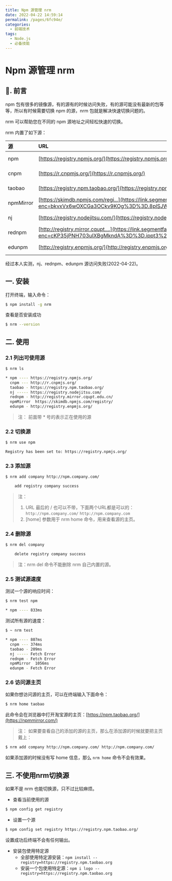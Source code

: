 ```yaml
---
title: Npm 源管理 nrm
date: 2022-04-22 14:59:14
permalink: /pages/6fc94e/
categories:
  - 前端技术
tags:
  - Node.js
  - 必备技能
---
```


# Npm 源管理 nrm

## 📖. 前言

npm 包有很多的镜像源，有的源有的时候访问失败，有的源可能没有最新的包等等，所以有时候需要切换 npm 的源，nrm 包就是解决快速切换问题的。

nrm 可以帮助您在不同的 npm 源地址之间轻松快速的切换。

nrm 内置了如下源：

| 源        | URL                                                                                                                                                                              | 主页                                                                |
|:----------|:---------------------------------------------------------------------------------------------------------------------------------------------------------------------------------|:-------------------------------------------------------------------|
| npm       | [https://registry.npmjs.org/](https://registry.npmjs.org/)                                                                                                                       | [https://www.npmjs.com/](https://www.npmjs.com/)                   |
| cnpm      | [https://r.cnpmjs.org/](https://r.cnpmjs.org/)                                                                                                                                   | [https://cnpmjs.org/](https://cnpmjs.org/)                         |
| taobao    | [https://registry.npm.taobao.org/](https://registry.npm.taobao.org/)                                                                                                             | [https://npm.taobao.org/](https://npm.taobao.org/)                 |
| npmMirror | [https://skimdb.npmjs.com/regi...](https://link.segmentfault.com/?enc=bkvxVx6wOXCGa3OCkv9KOg%3D%3D.8plSJWIwA52Y4ZWppDkSj38OwQZe%2B2MjFHK11R9ylnqL8WjB0DcJ6OhP2w7wBt5I)           |                                                                    |
| nj        | [https://registry.nodejitsu.com/](https://registry.nodejitsu.com/)                                                                                                               | [https://www.nodejitsu.com/](https://www.nodejitsu.com/)           |
| rednpm    | [http://registry.mirror.cqupt....](https://link.segmentfault.com/?enc=cKP35jPNH703uIXBgMkndA%3D%3D.ippt3%2FA%2BGQzvxU11aA240hVKEZJbVrPb%2BO6DrZzSJ%2FFeOdzP%2F59q%2Fyi9Obk9udF0) | [http://npm.mirror.cqupt.edu.cn/](http://npm.mirror.cqupt.edu.cn/) |
| edunpm    | [http://registry.enpmjs.org/](http://registry.enpmjs.org/)                                                                                                                       | [http://www.enpmjs.org/](http://www.enpmjs.org/)                   |

经过本人实测，nj、rednpm、edunpm 源访问失败(2022-04-22)。

## 一. 安装

打开终端，输入命令：

```bash
$ npm install -g nrm
```

查看是否安装成功

```bash
$ nrm --version
```

## 二. 使用

### 2.1 列出可使用源

```bash
$ nrm ls

* npm ---- https://registry.npmjs.org/
  cnpm --- http://r.cnpmjs.org/
  taobao - https://registry.npm.taobao.org/
  nj ----- https://registry.nodejitsu.com/
  rednpm - http://registry.mirror.cqupt.edu.cn/
  npmMirror  https://skimdb.npmjs.com/registry/
  edunpm - http://registry.enpmjs.org/
```

> 注： 前面带 * 号的表示正在使用的源

### 2.2 切换源

```bash
$ nrm use npm

Registry has been set to: https://registry.npmjs.org/
```

### 2.3 添加源

```bash
$ nrm add company http://npm.company.com/   

    add registry company success
```

> 注：
> 1. URL 最后的 / 也可以不带，下面两个URL都是可以的：
>    `http://npm.company.com/`
>    `http://npm.company.com`
> 2. [home] 参数用于 nrm home 命令，用来查看源的主页。

### 2.4 删除源

```bash
$ nrm del company

    delete registry company success
```

> 注：nrm del 命令不能删除 nrm 自己内置的源。

### 2.5 测试源速度

测试一个源的响应时间：

```bash
$ nrm test npm

* npm ---- 833ms
```

测试所有源的速度：

```bash
$ ~ nrm test

* npm ---- 807ms
  cnpm --- 374ms
  taobao - 209ms
  nj ----- Fetch Error
  rednpm - Fetch Error
  npmMirror  1056ms
  edunpm - Fetch Error
```

### 2.6 访问源主页

如果你想访问源的主页，可以在终端输入下面命令：

```bash
$ nrm home taobao
```

此命令会在浏览器中打开淘宝源的主页：[https://npm.taobao.org/](https://npmmirror.com/)

> 注：
>   如果要查看自己的添加的源的主页，那么在添加源的时候就要把主页戴上：

```bash
$ nrm add company http://npm.company.com/ http://npm.company.com/
```

如果添加源的时候没有写 home 信息，那么 `nrm home` 命令不会有效果。

## 三. 不使用nrm切换源

如果不是 nrm 也能切换源，只不过比较麻烦。

- 查看当前使用的源

```bash
$ npm config get registry
```

- 设置一个源

```bash
$ npm config set registry https://registry.npm.taobao.org/
```

设置成功后终端不会有任何输出。

- 安装包使用特定源
  - 全部使用特定源安装：`npm install --registry=https://registry.npm.taobao.org`
  - 安装一个包使用特定源：`npm i logo --registry=https://registry.npm.taobao.org`
